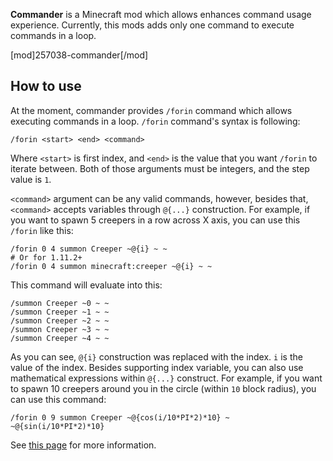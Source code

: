 <?php template('links', $__data__) ?> 

**Commander** is a Minecraft mod which allows enhances command usage experience. Currently, this mods adds only one command to execute commands in a loop. 

<?php if ($domain === \mchorse\MCF): ?> 
[mod]257038-commander[/mod]
<?php endif ?> 

<?php template('install', $__data__) ?> 

## How to use

At the moment, commander provides `/forin` command which allows executing commands in a loop. `/forin` command's syntax is following:

    /forin <start> <end> <command>

Where `<start>` is first index, and `<end>` is the value that you want `/forin` to iterate between. Both of those arguments must be integers, and the step value is `1`.

`<command>` argument can be any valid commands, however, besides that, `<command>` accepts variables through `@{...}` construction. For example, if you want to spawn 5 creepers in a row across X axis, you can use this `/forin` like this:

    /forin 0 4 summon Creeper ~@{i} ~ ~
    # Or for 1.11.2+
    /forin 0 4 summon minecraft:creeper ~@{i} ~ ~

This command will evaluate into this:

    /summon Creeper ~0 ~ ~
    /summon Creeper ~1 ~ ~
    /summon Creeper ~2 ~ ~
    /summon Creeper ~3 ~ ~
    /summon Creeper ~4 ~ ~

As you can see, `@{i}` construction was replaced with the index. `i` is the value of the index. Besides supporting index variable, you can also use mathematical expressions within `@{...}` construct. For example, if you want to spawn 10 creepers around you in the circle (within `10` block radius), you can use this command:

    /forin 0 9 summon Creeper ~@{cos(i/10*PI*2)*10} ~ ~@{sin(i/10*PI*2)*10}

See [this page](https://github.com/mchorse/aperture/wiki/Math-Expressions) for more information.

<?php template('terms', $__data__) ?> 

<?php template('media', $__data__) ?> 

<?php template('bugs', $__data__) ?> 